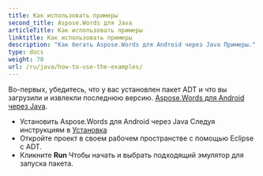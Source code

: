 ```yaml
---
title: Как использовать примеры
second_title: Aspose.Words для Java
articleTitle: Как использовать примеры
linktitle: Как использовать примеры
description: "Как бегать Aspose.Words для Android через Java Примеры."
type: docs
weight: 70
url: /ru/java/how-to-use-the-examples/
---
```


Во-первых, убедитесь, что у вас установлен пакет ADT и что вы загрузили и извлекли последнюю версию. [Aspose.Words для Android через Java](https://releases.aspose.com/words/androidjava/).

- Установить Aspose.Words для Android через Java Следуя инструкциям в [Установка](/words/ru/java/installation/)
- Откройте проект в своем рабочем пространстве с помощью Eclipse с ADT.
- Кликните **Run** Чтобы начать и выбрать подходящий эмулятор для запуска пакета.
